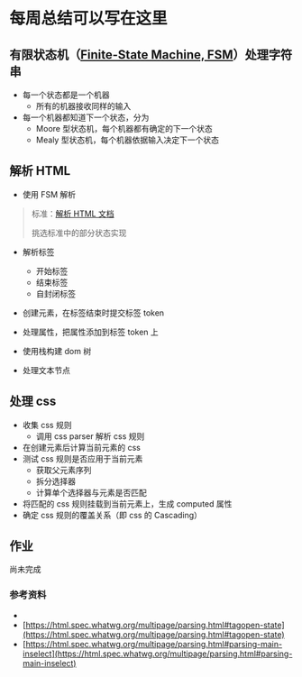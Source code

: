 # 每周总结可以写在这里

## 有限状态机（[Finite-State Machine, FSM](https://zh.wikipedia.org/wiki/%E6%9C%89%E9%99%90%E7%8A%B6%E6%80%81%E6%9C%BA)）处理字符串

- 每一个状态都是一个机器
  - 所有的机器接收同样的输入
- 每一个机器都知道下一个状态，分为
  - Moore 型状态机，每个机器都有确定的下一个状态
  - Mealy 型状态机，每个机器依据输入决定下一个状态

## 解析 HTML

- 使用 FSM 解析

> 标准：[解析 HTML 文档](https://html.spec.whatwg.org/multipage/parsing.html)
> 
> 挑选标准中的部分状态实现

- 解析标签

  - 开始标签
  - 结束标签
  - 自封闭标签

- 创建元素，在标签结束时提交标签 token
- 处理属性，把属性添加到标签 token 上
- 使用栈构建 dom 树
- 处理文本节点

## 处理 css

- 收集 css 规则
  - 调用 css parser 解析 css 规则
- 在创建元素后计算当前元素的 css
- 测试 css 规则是否应用于当前元素
  - 获取父元素序列
  - 拆分选择器
  - 计算单个选择器与元素是否匹配
- 将匹配的 css 规则挂载到当前元素上，生成 computed 属性
- 确定 css 规则的覆盖关系（即 css 的 Cascading）

## 作业

尚未完成

### 参考资料

- 
- [https://html.spec.whatwg.org/multipage/parsing.html#tagopen-state](https://html.spec.whatwg.org/multipage/parsing.html#tagopen-state)
- [https://html.spec.whatwg.org/multipage/parsing.html#parsing-main-inselect](https://html.spec.whatwg.org/multipage/parsing.html#parsing-main-inselect)